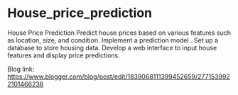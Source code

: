 # House_price_prediction
House Price Prediction Predict house prices based on various features such as location, size, and condition. Implement a prediction model . Set up a database to store housing data. Develop a web interface to input house features and display price predictions. 

Blog link:
https://www.blogger.com/blog/post/edit/1839068111399452659/2771539922101466236
